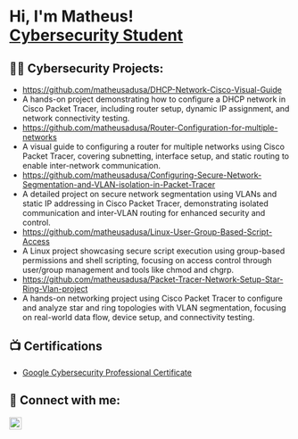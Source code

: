<h1>Hi, I'm Matheus! <br/><a href="https://www.linkedin.com/in/matheus-antunes-dorneles-187a981b3/">Cybersecurity Student</a>

<h2>👨‍💻 Cybersecurity Projects:</h2>

- https://github.com/matheusadusa/DHCP-Network-Cisco-Visual-Guide
- A hands-on project demonstrating how to configure a DHCP network in Cisco Packet Tracer, including router setup, dynamic IP assignment, and network connectivity testing.
- https://github.com/matheusadusa/Router-Configuration-for-multiple-networks
- A visual guide to configuring a router for multiple networks using Cisco Packet Tracer, covering subnetting, interface setup, and static routing to enable inter-network communication.
- https://github.com/matheusadusa/Configuring-Secure-Network-Segmentation-and-VLAN-isolation-in-Packet-Tracer
- A detailed project on secure network segmentation using VLANs and static IP addressing in Cisco Packet Tracer, demonstrating isolated communication and inter-VLAN routing for enhanced security and control.
- https://github.com/matheusadusa/Linux-User-Group-Based-Script-Access
- A Linux project showcasing secure script execution using group-based permissions and shell scripting, focusing on access control through user/group management and tools like chmod and chgrp.
- https://github.com/matheusadusa/Packet-Tracer-Network-Setup-Star-Ring-Vlan-project
- A hands-on networking project using Cisco Packet Tracer to configure and analyze star and ring topologies with VLAN segmentation, focusing on real-world data flow, device setup, and connectivity testing.

<h2>📺 Certifications</h2>

- [Google Cybersecurity Professional Certificate](https://imgur.com/a/Cj8hafS)


<h2> 🤳 Connect with me:</h2>

[<img align="left" alt="JoshMadakor | LinkedIn" width="22px" src="https://cdn.jsdelivr.net/npm/simple-icons@v3/icons/linkedin.svg" />][linkedin]

[linkedin]: https://www.linkedin.com/in/matheus-antunes-dorneles-187a981b3/

<!--
**joshmadakor1/joshmadakor1** is a ✨ _special_ ✨ repository because its `README.md` (this file) appears on your GitHub profile.

Here are some ideas to get you started:

- 🔭 I’m currently working on ...
- 🌱 I’m currently learning ...
- 👯 I’m looking to collaborate on ...
- 🤔 I’m looking for help with ...
- 💬 Ask me about ...
- 📫 How to reach me: ...
- 😄 Pronouns: ...
- ⚡ Fun fact: ...
-->

